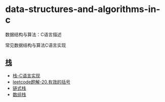 # data-structures-and-algorithms-in-c
数据结构与算法：C语言描述

常见数据结构与算法C语言实现
## [栈](stack)

+ [栈-C语言实现](stack/栈-c语言实现.md)
+ [leetcode题解-20.有效的括号](stack/leetcode题解-20.有效的括号.md)
+ [链式栈](stack/linkStack.c)
+ [数组栈](stack/arrayStack.c)
